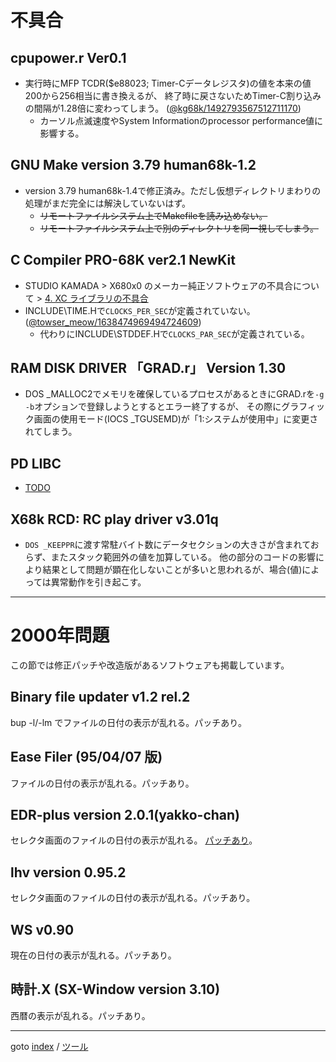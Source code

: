 # 不具合

## cpupower.r Ver0.1
* 実行時にMFP TCDR($e88023; Timer-Cデータレジスタ)の値を本来の値200から256相当に書き換えるが、
終了時に戻さないためTimer-C割り込みの間隔が1.28倍に変わってしまう。
([@kg68k/1492793567512711170](https://twitter.com/kg68k/status/1492793567512711170))
  * カーソル点滅速度やSystem Informationのprocessor performance値に影響する。

## GNU Make version 3.79 human68k-1.2
* version 3.79 human68k-1.4で修正済み。ただし仮想ディレクトリまわりの処理がまだ完全には解決していないはず。
  * ~~リモートファイルシステム上でMakefileを読み込めない。~~
  * ~~リモートファイルシステム上で別のディレクトリを同一視してしまう。~~

## C Compiler PRO-68K ver2.1 NewKit
* STUDIO KAMADA &gt; X680x0 のメーカー純正ソフトウェアの不具合について &gt; [4. XC ライブラリの不具合](https://stdkmd.net/bugsx68k/#xclib)
* INCLUDE\\TIME.Hで`CLOCKS_PER_SEC`が定義されていない。
([@towser_meow/1638474969494724609](https://twitter.com/towser_meow/status/1638474969494724609))
  * 代わりにINCLUDE\\STDDEF.Hで`CLOCKS_PAR_SEC`が定義されている。

## RAM DISK DRIVER 「GRAD.r」 Version 1.30
* DOS \_MALLOC2でメモリを確保しているプロセスがあるときにGRAD.rを`-g -b`オプションで登録しようとするとエラー終了するが、
その際にグラフィック画面の使用モード(IOCS \_TGUSEMD)が「1:システムが使用中」に変更されてしまう。

## PD LIBC
* [TODO](../prog/libc.md#todo)

## X68k RCD: RC play driver v3.01q
* `DOS _KEEPPR`に渡す常駐バイト数にデータセクションの大きさが含まれておらず、またスタック範囲外の値を加算している。
  他の部分のコードの影響により結果として問題が顕在化しないことが多いと思われるが、場合(値)によっては異常動作を引き起こす。


----
# 2000年問題

この節では修正パッチや改造版があるソフトウェアも掲載しています。

## Binary file updater v1.2 rel.2
bup -l/-lm でファイルの日付の表示が乱れる。パッチあり。

## Ease Filer (95/04/07 版)
ファイルの日付の表示が乱れる。パッチあり。

## EDR-plus version 2.0.1(yakko-chan)
セレクタ画面のファイルの日付の表示が乱れる。
[パッチあり](patch/edrp201.pat)。

## lhv version 0.95.2
セレクタ画面のファイルの日付の表示が乱れる。パッチあり。

## WS v0.90
現在の日付の表示が乱れる。パッチあり。

## 時計.X (SX-Window version 3.10)
西暦の表示が乱れる。パッチあり。


----
goto [index](../README.md) / [ツール](./README.md)

